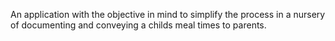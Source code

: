 An application with the objective in mind to simplify the process in a nursery of documenting and conveying a childs meal times to parents. 
